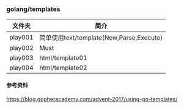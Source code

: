 ### golang/templates

|文件夹|简介|
|---|---|
|play001|简单使用text/template(New,Parse,Execute)|
|play002|Must|
|play003|html/template01|
|play004|html/template02|

#### 参考资料
https://blog.gopheracademy.com/advent-2017/using-go-templates/